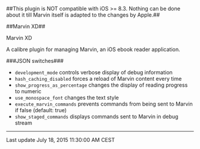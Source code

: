 <!--This document is formatted in GitHub flavored markdown, tweaked for Github's
    presentation of the repo's README.md file. Documentation for GFM is at
    https://help.github.com/articles/github-flavored-markdown
    A semi-useful site for previewing GFM is available at
    http://tmpvar.com/markdown.html
-->
##This plugin is NOT compatible with iOS >= 8.3. Nothing can be done about it till Marvin itself is adapted to the changes by Apple.##


##Marvin XD##

Marvin XD

A calibre plugin for managing Marvin, an iOS ebook reader application.


###JSON switches###
* `development_mode` controls verbose display of debug information
* `hash_caching_disabled` forces a reload of Marvin content every time
* `show_progress_as_percentage` changes the display of reading progress to numeric
* `use_monospace_font` changes the text style
* `execute_marvin_commands` prevents commands from being sent to Marvin if false (default: true)
* `show_staged_commands` displays commands sent to Marvin in debug stream

---
Last update July 18, 2015 11:30:00 AM CEST
